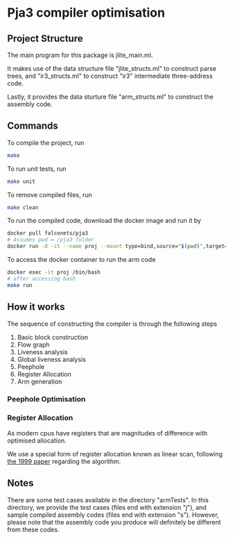 # Pja3 compiler optimisation

## Project Structure

The main program for this package is jlite_main.ml.

It makes use of the data structure file "jlite_structs.ml" to construct parse trees, and "ir3_structs.ml" to construct "ir3" intermediate three-address code.

Lastly, it provides the data sturture file "arm_structs.ml" to construct the assembly code.

## Commands

To compile the project, run

```bash
make
```

To run unit tests, run

```bash
make unit
```

To remove compiled files, run

```bash
make clean
```

To run the compiled code, download the docker image and run it by

```bash
docker pull falconets/pja3
# Assumes pwd = /pja3 folder
docker run -d -it --name proj --mount type=bind,source="$(pwd)",target=/usr/local/src/pja3 falconets/pja3:latest
```

To access the docker container to run the arm code

```bash
docker exec -it proj /bin/bash
# after accessing bash
make run
```

## How it works

The sequence of constructing the compiler is through the following steps

1. Basic block construction
1. Flow graph
1. Liveness analysis
1. Global liveness analysis
1. Peephole
1. Register Allocation
1. Arm generation

### Peephole Optimisation

### Register Allocation

As modern cpus have registers that are magnitudes of difference with optimised allocation.

We use a special form of register allocation known as linear scan, following [the 1999 paper](https://www.cs.purdue.edu/homes/suresh/502-Fall2008/papers/linear-scan.pdf) regarding the algorithm.

## Notes

There are some test cases available in the directory "armTests". In this directory, we provide the test cases (files end with extension "j"), and sample compiled assembly codes (files end with extension "s"). However,
please note that the assembly code you produce will definitely be different from these codes.
